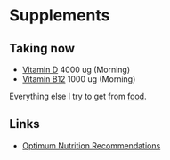 # Supplements
## Taking now
- [Vitamin D](https://www.amazon.de/dp/B01BOWVK2O/ref=pe_3044161_185740101_TE_item) 4000 ug (Morning)
- [Vitamin B12](https://www.amazon.de/dp/B01AG3V4Q4/ref=pe_3044161_185740101_TE_item) 1000 ug (Morning)

Everything else I try to get from [food](foods.md).

## Links
- [Optimum Nutrition Recommendations](https://nutritionfacts.org/2011/09/12/dr-gregers-2011-optimum-nutrition-recommendations/)